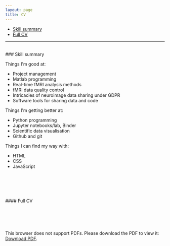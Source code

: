 ```yaml
---
layout: page
title: CV
---
```


- [Skill summary](#summary)
- [Full CV](#cv)
---

<div id='summary'></div>
<br>
### Skill summary

Things I'm good at:
- Project management
- Matlab programming
- Real-time fMRI analysis methods
- fMRI data quality control
- Intricacies of neuroimage data sharing under GDPR
- Software tools for sharing data and code

Things I'm getting better at:
- Python programming
- Jupyter notebooks/lab, Binder
- Scientific data visualisation
- Github and git

Things I can find my way with:
- HTML
- CSS
- JavaScript

<div id='cv'></div>
<br>
#### Full CV

<object data="https://jsheunis.github.io/downloads/cv_jsheunis_2019.pdf" type="application/pdf" height="700px" width="750px" align="middle">
    <embed src="https://jsheunis.github.io/downloads/cv_jsheunis_2019.pdf">
        <p>This browser does not support PDFs. Please download the PDF to view it: <a href="https://jsheunis.github.io/downloads/cv_jsheunis_2019.pdf">Download PDF</a>.</p>
    </embed>
</object>